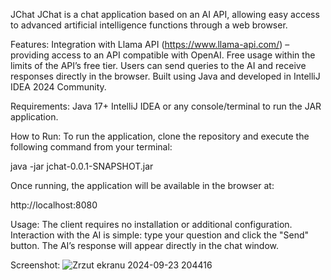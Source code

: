 JChat
JChat is a chat application based on an AI API, allowing easy access to advanced artificial intelligence functions through a web browser.

Features:
Integration with Llama API (https://www.llama-api.com/) – providing access to an API compatible with OpenAI.
Free usage within the limits of the API’s free tier.
Users can send queries to the AI and receive responses directly in the browser.
Built using Java and developed in IntelliJ IDEA 2024 Community.

Requirements:
Java 17+
IntelliJ IDEA or any console/terminal to run the JAR application.

How to Run:
To run the application, clone the repository and execute the following command from your terminal:

java -jar jchat-0.0.1-SNAPSHOT.jar

Once running, the application will be available in the browser at:

http://localhost:8080

Usage:
The client requires no installation or additional configuration. Interaction with the AI is simple: type your question and click the "Send" button. The AI’s response will appear directly in the chat window.

Screenshot:
![Zrzut ekranu 2024-09-23 204416](https://github.com/user-attachments/assets/d4286d0c-7030-459c-82d8-a1bd33de3c48)
